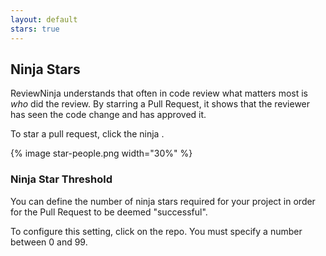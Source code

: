 ```yaml
---
layout: default
stars: true
---
```


## Ninja Stars

ReviewNinja understands that often in code review what matters most is *who*
did the review. By starring a Pull Request, it shows that the reviewer has seen
the code change and has approved it.

To star a pull request, click the ninja <i class="fa fa-star ng-scope"></i>.

{% image star-people.png width="30%" %}

### Ninja Star Threshold

You can define the number of ninja stars required for your project in order for
the Pull Request to be deemed "successful".

To configure this setting, click <i class="fa fa-cog"></i> on the repo. You must specify a 
number between 0 and 99.